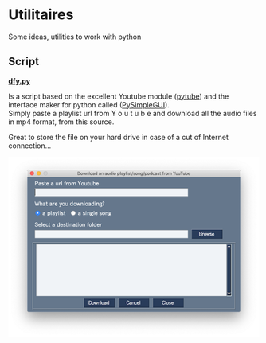 # Utilitaires
Some ideas, utilities to work with python

## Script

[**dfy.py**](https://github.com/ametens/utilitaires/blob/0311ab4f54152793b43c91cda654074fc8d12e1c/dfy.py)

Is a script based on the excellent Youtube module ([pytube](https://pytube.io/en/latest/api.html)) and the interface maker for python called ([PySimpleGUI](https://www.pysimplegui.org/en/latest/call%20reference/)).  
Simply paste a playlist url from Y o u t u b e and download all the audio files in mp4 format, from this source.

Great to store the file on your hard drive in case of a cut of Internet connection...

![Screenshot of the main window](https://github.com/ametens/utilitaires/blob/129d5cb47cd076d4fc9da3ea03f724c9ac587447/main_window.png)



